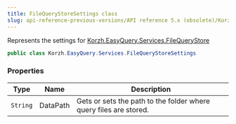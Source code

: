 ```yaml
---
title: FileQueryStoreSettings class
slug: api-reference-previous-versions/API reference 5.x (obsolete)/Korzh.EasyQuery.Services namespace/filequerystoresettings-class
---
```



Represents the settings for [Korzh.EasyQuery.Services.FileQueryStore](/api-reference-5x/korzh-easyquery-services-namespace/filequerystore-class)
```csharp
public class Korzh.EasyQuery.Services.FileQueryStoreSettings

```

### Properties

| Type | Name | Description | 
| --- | --- | --- | 
| `String` | DataPath | Gets or sets the path to the folder where query files are stored. |